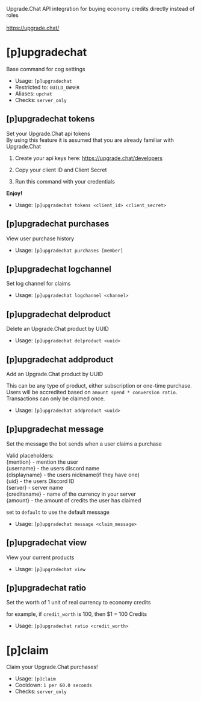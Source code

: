 Upgrade.Chat API integration for buying economy credits directly instead of roles<br/><br/>https://upgrade.chat/

# [p]upgradechat
Base command for cog settings<br/>
 - Usage: `[p]upgradechat`
 - Restricted to: `GUILD_OWNER`
 - Aliases: `upchat`
 - Checks: `server_only`
## [p]upgradechat tokens
Set your Upgrade.Chat api tokens<br/>
By using this feature it is assumed that you are already familiar with Upgrade.Chat<br/>

1. Create your api keys here: https://upgrade.chat/developers<br/>

2. Copy your client ID and Client Secret<br/>

3. Run this command with your credentials<br/>

**Enjoy!**<br/>
 - Usage: `[p]upgradechat tokens <client_id> <client_secret>`
## [p]upgradechat purchases
View user purchase history<br/>
 - Usage: `[p]upgradechat purchases [member]`
## [p]upgradechat logchannel
Set log channel for claims<br/>
 - Usage: `[p]upgradechat logchannel <channel>`
## [p]upgradechat delproduct
Delete an Upgrade.Chat product by UUID<br/>
 - Usage: `[p]upgradechat delproduct <uuid>`
## [p]upgradechat addproduct
Add an Upgrade.Chat product by UUID<br/>

This can be any type of product, either subscription or one-time purchase.<br/>
Users will be accredited based on `amount spend * conversion ratio`.<br/>
Transactions can only be claimed once.<br/>
 - Usage: `[p]upgradechat addproduct <uuid>`
## [p]upgradechat message
Set the message the bot sends when a user claims a purchase<br/>

Valid placeholders:<br/>
{mention} - mention the user<br/>
{username} - the users discord name<br/>
{displayname} - the users nickname(if they have one)<br/>
{uid} - the users Discord ID<br/>
{server} - server name<br/>
{creditsname} - name of the currency in your server<br/>
{amount} - the amount of credits the user has claimed<br/>

set to `default` to use the default message<br/>
 - Usage: `[p]upgradechat message <claim_message>`
## [p]upgradechat view
View your current products<br/>
 - Usage: `[p]upgradechat view`
## [p]upgradechat ratio
Set the worth of 1 unit of real currency to economy credits<br/>

for example, if `credit_worth` is 100, then $1 = 100 Credits<br/>
 - Usage: `[p]upgradechat ratio <credit_worth>`
# [p]claim
Claim your Upgrade.Chat purchases!<br/>
 - Usage: `[p]claim`
 - Cooldown: `1 per 60.0 seconds`
 - Checks: `server_only`
